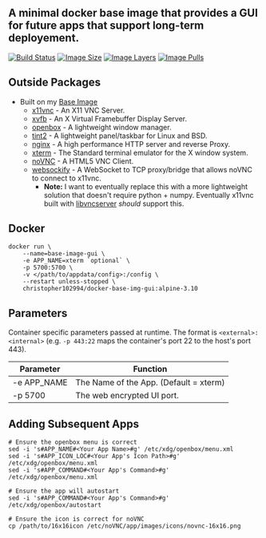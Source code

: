 ## A minimal docker base image that provides a GUI for future apps that support long-term deployement.

 [![Build Status](https://travis-ci.com/chris102994/docker-base-image-gui.svg?branch=master)](https://travis-ci.com/chris102994/docker-base-image-gui)
 [![Image Size](https://img.shields.io/microbadger/image-size/christopher102994/docker-base-img-gui/alpine-3.10)](https://hub.docker.com/repository/docker/christopher102994/docker-base-img-gui)
 [![Image Layers](https://img.shields.io/microbadger/layers/christopher102994/docker-base-img-gui/alpine-3.10)](https://hub.docker.com/repository/docker/christopher102994/docker-base-img-gui)
 [![Image Pulls](https://img.shields.io/docker/pulls/christopher102994/docker-base-img-gui)](https://hub.docker.com/repository/docker/christopher102994/docker-base-img-gui)

## Outside Packages
* Built on my [Base Image](https://github.com/chris102994/docker-base-image)
  * [x11vnc](http://www.karlrunge.com/x11vnc/) - An X11 VNC Server.
  * [xvfb](https://www.x.org/releases/X11R7.6/doc/man/man1/Xvfb.1.xhtml) - An X Virtual Framebuffer Display Server.
  * [openbox](http://openbox.org/wiki/Main_Page) - A lightweight window manager.
  * [tint2](https://gitlab.com/o9000/tint2) - A lightweight panel/taskbar for Linux and BSD.
  * [nginx](https://www.nginx.com/) - A high performance HTTP server and reverse Proxy.
  * [xterm](https://en.wikipedia.org/wiki/Xterm) - The Standard terminal emulator for the X window system.
  * [noVNC](https://github.com/novnc/noVNC) - A HTML5 VNC Client.
  * [websockify](https://github.com/novnc/websockify) - A WebSocket to TCP proxy/bridge that allows noVNC to connect to x11vnc.
    * **Note:** I want to eventually replace this with a more lightweight solution that doesn't require python + numpy. Eventually x11vnc built with [libvncserver](https://libvnc.github.io/) *should* support this.

## Docker
```
docker run \
	--name=base-image-gui \
	-e APP_NAME=xterm `optional` \
	-p 5700:5700 \
	-v </path/to/appdata/config>:/config \
	--restart unless-stopped \
	christopher102994/docker-base-img-gui:alpine-3.10
```

## Parameters
Container specific parameters passed at runtime. The format is `<external>:<internal>` (e.g. `-p 443:22` maps the container's port 22 to the host's port 443).

| Parameter | Function |
| -------- | -------- |
| -e APP_NAME | The Name of the App. (Default = xterm) |
| -p 5700 | The web encrypted UI port. |

## Adding Subsequent Apps
```
# Ensure the openbox menu is correct
sed -i 's#APP_NAME#<Your App Name>#g' /etc/xdg/openbox/menu.xml
sed -i 's#APP_ICON_LOC#<Your App's Icon Path>#g' /etc/xdg/openbox/menu.xml
sed -i 's#APP_COMMAND#<Your App's Command>#g' /etc/xdg/openbox/menu.xml

# Ensure the app will autostart
sed -i 's#APP_COMMAND#<Your App's Command>#g' /etc/xdg/openbox/autostart

# Ensure the icon is correct for noVNC
cp /path/to/16x16icon /etc/noVNC/app/images/icons/novnc-16x16.png
``` 
